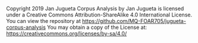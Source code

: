 Copyright 2019 Jan Jugueta
Corpus Analysis by Jan Jugueta is licensed under a Creative Commons Attribution-ShareAlike 4.0 International License. You can view the repository at https://github.com/MQ-FOAR705/jugueta-corpus-analysis
You may obtain a copy of the License at: https://creativecommons.org/licenses/by-sa/4.0/
